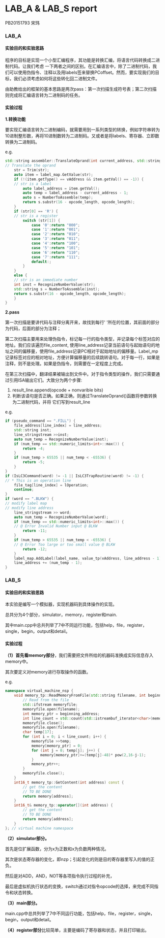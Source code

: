 # LAB_A & LAB_S report

PB20151793 宋玮

### LAB_A

#### 实验目的和实验思路

程序的目标是实现一个小型汇编程序，其功能是转换汇编，将语言代码转换成二进制代码。让我们考虑 一下两者之间的区别。在汇编语言中，除了二进制代码，我们可以使用伪指令、注释以及用labels签来替换PCoffset。然而，要实现我们的目标，我们必须考虑如何将这些转化回二进制文件。 

由助教给出的框架的基本思路是两次pass：第一次扫描生成符号表；第二次扫描则完成将汇编语言转为二进制码的任务。

#### 实验过程

**1.转换功能** 

要实现汇编语言转为二进制编码，就需要用到一系列类型的转换，例如字符串转为10进制整形数，再将10进制数转为二进制码。又或者是将labels、寄存器、立即数转换为二进制码。

e.g.

```c++
std::string assembler::TranslateOprand(int current_address, std::string str, int opcode_length) { //将labels、寄存器、立即数转换为二进制码
// Translate the oprand
	str = Trim(str);
	auto item = label_map.GetValue(str);
	if (!(item.getType() == vAddress && item.getVal() == -1)) {
	// str is a label
		auto label_address = item.getVal();
		auto temp = label_address - current_address - 1;
		auto s = NumberToAssemble(temp);
		return s.substr(16 - opcode_length, opcode_length);
	}
	if (str[0] == 'R') {
	// str is a register
        switch (str[1]) {
            case '0':return "000";
            case '1':return "001";
            case '2':return "010";
            case '3':return "011";
            case '4':return "100";
            case '5':return "101";
            case '6':return "110";
            case '7':return "111";
            default:;
		}
	}
    else {
    // str is an immediate number
    int inst = RecognizeNumberValue(str);
    std::string s = NumberToAssemble(inst);
    return s.substr(16 - opcode_length, opcode_length);
    }
}

```

**2.pass**

第一次扫描是要讲代码与注释分离开来，故找到每行' '所在的位置，其前面的部分为代码，后面的部分为注释；

第二次扫描主要用来处理伪指令，标记每一行的指令类型，并记录每个标签对应的地址。我们应该遍历file_content, 使用line_address记录当前语句与起始语句的地址之间的偏移量，使用file_address记录PC相对于起始地址的偏移量。Label_mp记录标签对应的相对地址，方便计算偏移量的后续跳转语句。对于每一行，如果是注释，则不是处理。如果是伪指令，则需要在一定程度上完成。

在第三次扫描中，翻译结果被输出到文件中。对于指令类型的操作，我们只需要通过引用ISA输出它们。大致分为两个步骤: 

1. result_line.append(opcode + nonvarible bits) 
2. 判断该语句是否正确。如果正确，则通过TranslateOprand()函数将参数转换为二进制代码，并将 它们写到result_line

e.g.

```c++
if (pseudo_command == ".FILL") {
    file_address[line_index] = line_address;
    std::string inst;
    line_stringstream >>inst;
    auto num_temp = RecognizeNumberValue(inst);
    if (num_temp == std::numeric_limits<int>::max()) {
    	return -4;
    }
    if (num_temp > 65535 || num_temp < -65536) {
    	return -5;
    }
}
if (IsLC3Command(word) != -1 || IsLC3TrapRoutine(word) != -1) {
// * This is an operation line
	file_tag[line_index] = lOperation;
	continue;
}
if (word == ".BLKW") {
// modify label map
// modify line address
	line_stringstream >> word;
	auto num_temp = RecognizeNumberValue(word);
	if (num_temp == std::numeric_limits<int>::max()) {
	// @ Error Invalid Number input @ BLKW
		return -11;
	}
	if (num_temp > 65535 || num_temp < -65536) {
	// @ Error Too large or too small value @ BLKW
		return -12;
	}
	label_map.AddLabel(label_name, value_tp(vAddress, line_address - 1));
	line_address += (num_temp - 1);
}
```







### LAB_S

#### 实验目的和实验思路

本实验是编写一个模拟器，实现机器码到具体操作的实现。

总共分为4个部分，simulator，memory，register和main.

其中main.cpp中总共列举了7中不同运行功能，包括help，file，register，single，begin，output和detail。

#### 实验过程

**（1）首先看memory部分**，我们需要把文件所给的机器码准换成实际信息存入memory中。

其次要定义对memory进行存取操作的函数。

e.g.

```c++
namespace virtual_machine_nsp {
	void memory_tp::ReadMemoryFromFile(std::string filename, int beginning_address) {
        // Read from the file
        std::ifstream memoryfile;
        memoryfile.open(filename);
        int memory_ptr = beginning_address;
        int line_count = std::count(std::istreambuf_iterator<char>(memoryfile),std::istreambuf_iterator<char>(), '\n');
        memoryfile.close();
        memoryfile.open(filename);
        char temp[17];
        for (int i = 0; i < line_count; i++) {
            memoryfile >>temp;
            memory[memory_ptr] = 0;
            for (int j = 0; temp[j]; j++) {
                memory[memory_ptr]+=(temp[j]-48)* pow(2,16-j-1);
            }
            memory_ptr++;
        }
        memoryfile.close();
    }
    int16_t memory_tp::GetContent(int address) const {
        // get the content
        // TO BE DONE
        return memory[address];
    }
    int16_t& memory_tp::operator[](int address) {
        // get the content
        // TO BE DONE
        return memory[address];
    }
}; // virtual machine namespace
```

**（2）simulator部分。**

首先是位扩展函数，分为x为正数和x为负数两种情况。

其次是状态寄存器的变化，即nzp；引起变化的则是目的寄存器里写入的值的正负。

然后是对ADD，AND，NOT等各项指令执行过程的补充，

最后是虚拟机执行状态的变换，switch通过对指令opcode的选择，来完成不同指令和状态转换。

**（3）main部分。**

main.cpp中总共列举了7中不同运行功能，包括help，file，register，single，begin，output和detail。

**（4）register部分**比较简单，主要是编码了寄存器和状态，并且打印输出。




